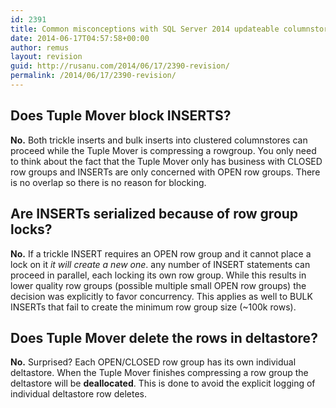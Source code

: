 ```yaml
---
id: 2391
title: Common misconceptions with SQL Server 2014 updateable columnstores
date: 2014-06-17T04:57:58+00:00
author: remus
layout: revision
guid: http://rusanu.com/2014/06/17/2390-revision/
permalink: /2014/06/17/2390-revision/
---
```

## Does Tuple Mover block INSERTS?

**No.** Both trickle inserts and bulk inserts into clustered columnstores can proceed while the Tuple Mover is compressing a rowgroup. You only need to think about the fact that the Tuple Mover only has business with CLOSED row groups and INSERTs are only concerned with OPEN row groups. There is no overlap so there is no reason for blocking.

## Are INSERTs serialized because of row group locks?

**No.** If a trickle INSERT requires an OPEN row group and it cannot place a lock on it _it will create a new one_. any number of INSERT statements can proceed in parallel, each locking its own row group. While this results in lower quality row groups (possible multiple small OPEN row groups) the decision was explicitly to favor concurrency. This applies as well to BULK INSERTs that fail to create the minimum row group size (~100k rows).

## Does Tuple Mover delete the rows in deltastore?

**No.** Surprised? Each OPEN/CLOSED row group has its own individual deltastore. When the Tuple Mover finishes compressing a row group the deltastore will be **deallocated**. This is done to avoid the explicit logging of individual deltastore row deletes.